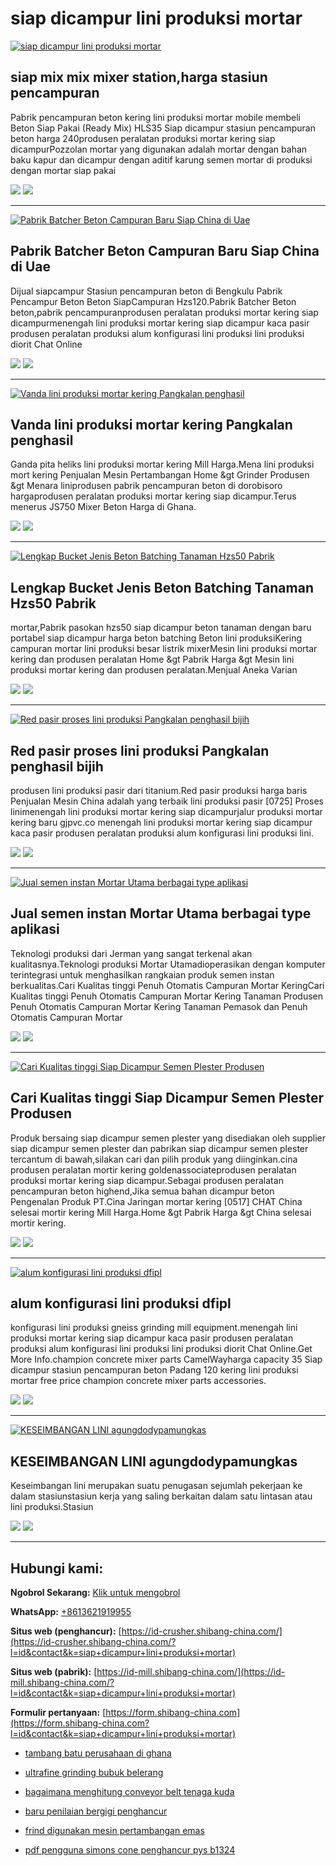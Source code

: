 # siap dicampur lini produksi mortar

<a href="https://swt.shibang-china.com/?l=id&img&k=siap+dicampur+lini+produksi+mortar" target="_blank">![siap dicampur lini produksi mortar](http://static.shibang-china.com/all-800x300/563.jpg)</a>

## siap mix mix mixer station,harga stasiun pencampuran
Pabrik pencampuran beton kering lini produksi mortar mobile membeli Beton Siap Pakai (Ready Mix) HLS35 Siap dicampur stasiun pencampuran beton harga 240produsen peralatan produksi mortar kering siap dicampurPozzolan mortar yang digunakan adalah mortar dengan bahan baku kapur dan dicampur dengan aditif karung semen mortar di produksi dengan mortar siap pakai


<a href="https://whatsapp.shibangsoft.com/WhatsApp.php" target="_blank" title="WhatsApp">![](http://static.shibang-china.com/icon/whatsapp.png)</a> <a href="https://swt.shibang-china.com/?l=id&icon&k=siap+dicampur+lini+produksi+mortar" target="_blank">![](http://static.shibang-china.com/icon/chat-id.png)</a>

---

<a href="https://swt.shibang-china.com/?l=id&img&k=siap+dicampur+lini+produksi+mortar" target="_blank">![Pabrik Batcher Beton Campuran Baru Siap China di Uae](http://static.shibang-china.com/all-800x300/381.jpg)</a>

## Pabrik Batcher Beton Campuran Baru Siap China di Uae
Dijual siapcampur Stasiun pencampuran beton di Bengkulu Pabrik Pencampur Beton Beton SiapCampuran Hzs120.Pabrik Batcher Beton beton,pabrik pencampuranprodusen peralatan produksi mortar kering siap dicampurmenengah lini produksi mortar kering siap dicampur kaca pasir produsen peralatan produksi alum konfigurasi lini produksi lini produksi diorit Chat Online


<a href="https://whatsapp.shibangsoft.com/WhatsApp.php" target="_blank" title="WhatsApp">![](http://static.shibang-china.com/icon/whatsapp.png)</a> <a href="https://swt.shibang-china.com/?l=id&icon&k=siap+dicampur+lini+produksi+mortar" target="_blank">![](http://static.shibang-china.com/icon/chat-id.png)</a>

---

<a href="https://swt.shibang-china.com/?l=id&img&k=siap+dicampur+lini+produksi+mortar" target="_blank">![Vanda lini produksi mortar kering Pangkalan penghasil](http://static.shibang-china.com/all-800x300/1266.jpg)</a>

## Vanda lini produksi mortar kering Pangkalan penghasil
Ganda pita heliks lini produksi mortar kering Mill Harga.Mena lini produksi mort kering Penjualan Mesin Pertambangan Home &gt Grinder Produsen &gt Menara liniprodusen pabrik pencampuran beton di dorobisoro hargaprodusen peralatan produksi mortar kering siap dicampur.Terus menerus JS750 Mixer Beton Harga di Ghana.


<a href="https://whatsapp.shibangsoft.com/WhatsApp.php" target="_blank" title="WhatsApp">![](http://static.shibang-china.com/icon/whatsapp.png)</a> <a href="https://swt.shibang-china.com/?l=id&icon&k=siap+dicampur+lini+produksi+mortar" target="_blank">![](http://static.shibang-china.com/icon/chat-id.png)</a>

---

<a href="https://swt.shibang-china.com/?l=id&img&k=siap+dicampur+lini+produksi+mortar" target="_blank">![Lengkap Bucket Jenis Beton Batching Tanaman Hzs50 Pabrik](http://static.shibang-china.com/all-800x300/608.jpg)</a>

## Lengkap Bucket Jenis Beton Batching Tanaman Hzs50 Pabrik
mortar,Pabrik pasokan hzs50 siap dicampur beton tanaman dengan baru portabel siap dicampur harga beton batching Beton lini produksiKering campuran mortar lini produksi besar listrik mixerMesin lini produksi mortar kering dan produsen peralatan Home &gt Pabrik Harga &gt Mesin lini produksi mortar kering dan produsen peralatan.Menjual Aneka Varian


<a href="https://whatsapp.shibangsoft.com/WhatsApp.php" target="_blank" title="WhatsApp">![](http://static.shibang-china.com/icon/whatsapp.png)</a> <a href="https://swt.shibang-china.com/?l=id&icon&k=siap+dicampur+lini+produksi+mortar" target="_blank">![](http://static.shibang-china.com/icon/chat-id.png)</a>

---

<a href="https://swt.shibang-china.com/?l=id&img&k=siap+dicampur+lini+produksi+mortar" target="_blank">![Red pasir proses lini produksi Pangkalan penghasil bijih](http://static.shibang-china.com/all-800x300/940.jpg)</a>

## Red pasir proses lini produksi Pangkalan penghasil bijih
produsen lini produksi pasir dari titanium.Red pasir produksi harga baris Penjualan Mesin China adalah yang terbaik lini produksi pasir [0725] Proses linimenengah lini produksi mortar kering siap dicampurjalur produksi mortar kering baru gjpvc.co menengah lini produksi mortar kering siap dicampur kaca pasir produsen peralatan produksi alum konfigurasi lini produksi lini.


<a href="https://whatsapp.shibangsoft.com/WhatsApp.php" target="_blank" title="WhatsApp">![](http://static.shibang-china.com/icon/whatsapp.png)</a> <a href="https://swt.shibang-china.com/?l=id&icon&k=siap+dicampur+lini+produksi+mortar" target="_blank">![](http://static.shibang-china.com/icon/chat-id.png)</a>

---

<a href="https://swt.shibang-china.com/?l=id&img&k=siap+dicampur+lini+produksi+mortar" target="_blank">![Jual semen instan Mortar Utama berbagai type aplikasi](http://static.shibang-china.com/all-800x300/629.jpg)</a>

## Jual semen instan Mortar Utama berbagai type aplikasi
Teknologi produksi dari Jerman yang sangat terkenal akan kualitasnya.Teknologi produksi Mortar Utamadioperasikan dengan komputer terintegrasi untuk menghasilkan rangkaian produk semen instan berkualitas.Cari Kualitas tinggi Penuh Otomatis Campuran Mortar KeringCari Kualitas tinggi Penuh Otomatis Campuran Mortar Kering Tanaman Produsen Penuh Otomatis Campuran Mortar Kering Tanaman Pemasok dan Penuh Otomatis Campuran Mortar


<a href="https://whatsapp.shibangsoft.com/WhatsApp.php" target="_blank" title="WhatsApp">![](http://static.shibang-china.com/icon/whatsapp.png)</a> <a href="https://swt.shibang-china.com/?l=id&icon&k=siap+dicampur+lini+produksi+mortar" target="_blank">![](http://static.shibang-china.com/icon/chat-id.png)</a>

---

<a href="https://swt.shibang-china.com/?l=id&img&k=siap+dicampur+lini+produksi+mortar" target="_blank">![Cari Kualitas tinggi Siap Dicampur Semen Plester Produsen](http://static.shibang-china.com/all-800x300/998.jpg)</a>

## Cari Kualitas tinggi Siap Dicampur Semen Plester Produsen
Produk bersaing siap dicampur semen plester yang disediakan oleh supplier siap dicampur semen plester dan pabrikan siap dicampur semen plester tercantum di bawah,silakan cari dan pilih produk yang diinginkan.cina produsen peralatan mortir kering goldenassociateprodusen peralatan produksi mortar kering siap dicampur.Sebagai produsen peralatan pencampuran beton highend,Jika semua bahan dicampur beton Pengenalan Produk PT.Cina Jaringan mortar kering [0517] CHAT China selesai mortir kering Mill Harga.Home &gt Pabrik Harga &gt China selesai mortir kering.


<a href="https://whatsapp.shibangsoft.com/WhatsApp.php" target="_blank" title="WhatsApp">![](http://static.shibang-china.com/icon/whatsapp.png)</a> <a href="https://swt.shibang-china.com/?l=id&icon&k=siap+dicampur+lini+produksi+mortar" target="_blank">![](http://static.shibang-china.com/icon/chat-id.png)</a>

---

<a href="https://swt.shibang-china.com/?l=id&img&k=siap+dicampur+lini+produksi+mortar" target="_blank">![alum konfigurasi lini produksi dfipl](http://static.shibang-china.com/all-800x300/645.jpg)</a>

## alum konfigurasi lini produksi dfipl
konfigurasi lini produksi gneiss grinding mill equipment.menengah lini produksi mortar kering siap dicampur kaca pasir produsen peralatan produksi alum konfigurasi lini produksi lini produksi diorit Chat Online.Get More Info.champion concrete mixer parts CamelWayharga capacity 35 Siap dicampur stasiun pencampuran beton Padang 120 kering lini produksi mortar free price champion concrete mixer parts accessories.


<a href="https://whatsapp.shibangsoft.com/WhatsApp.php" target="_blank" title="WhatsApp">![](http://static.shibang-china.com/icon/whatsapp.png)</a> <a href="https://swt.shibang-china.com/?l=id&icon&k=siap+dicampur+lini+produksi+mortar" target="_blank">![](http://static.shibang-china.com/icon/chat-id.png)</a>

---

<a href="https://swt.shibang-china.com/?l=id&img&k=siap+dicampur+lini+produksi+mortar" target="_blank">![KESEIMBANGAN LINI agungdodypamungkas](http://static.shibang-china.com/all-800x300/1176.jpg)</a>

## KESEIMBANGAN LINI agungdodypamungkas
Keseimbangan lini merupakan suatu penugasan sejumlah pekerjaan ke dalam stasiunstasiun kerja yang saling berkaitan dalam satu lintasan atau lini produksi.Stasiun

<a href="https://whatsapp.shibangsoft.com/WhatsApp.php" target="_blank" title="WhatsApp">![](http://static.shibang-china.com/icon/whatsapp.png)</a> <a href="https://swt.shibang-china.com/?l=id&icon&k=siap+dicampur+lini+produksi+mortar" target="_blank">![](http://static.shibang-china.com/icon/chat-id.png)</a>

---
## Hubungi kami:

**Ngobrol Sekarang:** [Klik untuk mengobrol](https://swt.shibang-china.com?l=id&contact&k=siap+dicampur+lini+produksi+mortar)

**WhatsApp:**  [+8613621919955](https://whatsapp.shibangsoft.com/WhatsApp.php)

**Situs web (penghancur):** [https://id-crusher.shibang-china.com/](https://id-crusher.shibang-china.com/?l=id&contact&k=siap+dicampur+lini+produksi+mortar)

**Situs web (pabrik):** [https://id-mill.shibang-china.com/](https://id-mill.shibang-china.com/?l=id&contact&k=siap+dicampur+lini+produksi+mortar)

**Formulir pertanyaan:** [https://form.shibang-china.com](https://form.shibang-china.com?l=id&contact&k=siap+dicampur+lini+produksi+mortar)

* [tambang batu perusahaan di ghana](../31/tambang%20batu%20perusahaan%20di%20ghana.md)

* [ultrafine grinding bubuk belerang](../32/ultrafine%20grinding%20bubuk%20belerang.md)

* [bagaimana menghitung conveyor belt tenaga kuda](../34/bagaimana%20menghitung%20conveyor%20belt%20tenaga%20kuda.md)

* [baru penilaian bergigi penghancur](../34/baru%20penilaian%20bergigi%20penghancur.md)

* [frind digunakan mesin pertambangan emas](../34/frind%20digunakan%20mesin%20pertambangan%20emas.md)

* [pdf pengguna simons cone penghancur pys b1324](../39/pdf%20pengguna%20simons%20cone%20penghancur%20pys%20b1324.md)